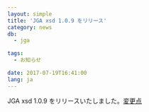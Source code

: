 ```yaml
---
layout: simple
title: 'JGA xsd 1.0.9 をリリース'
category: news
db:
  - jga

tags:
  - お知らせ

date: 2017-07-19T16:41:00
lang: ja
---
```


<p>JGA xsd 1.0.9 をリリースいたしました。<a href="https://github.com/ddbj/pub/tree/master/docs/jga">変更点</a></p>
